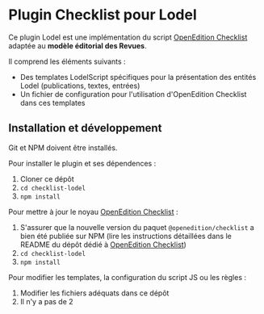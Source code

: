 # Plugin Checklist pour Lodel

Ce plugin Lodel est une implémentation du script [OpenEdition Checklist](https://github.com/OpenEdition/checklist) adaptée au **modèle éditorial des Revues**.

Il comprend les éléments suivants :

* Des templates LodelScript spécifiques pour la présentation des entités Lodel (publications, textes, entrées)
* Un fichier de configuration pour l'utilisation d'OpenEdition Checklist dans ces templates

## Installation et développement

Git et NPM doivent être installés.

Pour installer le plugin et ses dépendences :

1. Cloner ce dépôt
2. `cd checklist-lodel`
3. `npm install`

Pour mettre à jour le noyau [OpenEdition Checklist](https://github.com/OpenEdition/checklist) :

1. S'assurer que la nouvelle version du paquet `@openedition/checklist` a bien été publiée sur NPM (lire les instructions détaillées dans le README du dépôt dédié à [OpenEdition Checklist](https://github.com/OpenEdition/checklist))
2. `cd checklist-lodel`
3. `npm install`

Pour modifier les templates, la configuration du script JS ou les règles : 

1. Modifier les fichiers adéquats dans ce dépôt
2. Il n'y a pas de 2
